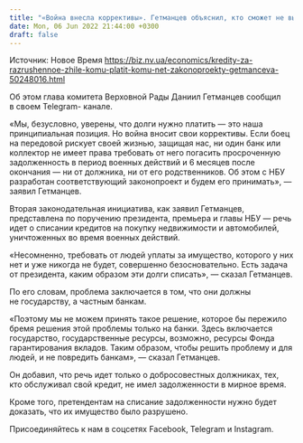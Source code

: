 ```yaml
---
title: "«Война внесла коррективы». Гетманцев объяснил, кто сможет не выплачивать кредиты за разрушенное оккупантами жилье"
date: Mon, 06 Jun 2022 21:44:00 +0300
draft: false
---
```

Источник: Новое Время https://biz.nv.ua/economics/kredity-za-razrushennoe-zhile-komu-platit-komu-net-zakonoproekty-getmanceva-50248016.html


Об этом глава комитета Верховной Рады Даниил Гетманцев сообщил в своем Telegram- канале.

 «Мы, безусловно, уверены, что долги нужно платить — это наша принципиальная позиция. Но война вносит свои коррективы. Если боец на передовой рискует своей жизнью, защищая нас, ни один банк или коллектор не имеет права требовать от него погасить просроченную задолженность в период военных действий и 6 месяцев после окончания — ни от должника, ни от его родственников. Об этом с НБУ разработан соответствующий законопроект и будем его принимать», — заявил Гетманцев.

 Вторая законодательная инициатива, как заявил Гетманцев, представлена по поручению президента, премьера и главы НБУ — речь идет о списании кредитов на покупку недвижимости и автомобилей, уничтоженных во время военных действий.

 «Несомненно, требовать от людей уплаты за имущество, которого у них нет и уже никогда не будет, совершенно безосновательно. Есть задача от президента, каким образом эти долги списать», — сказал Гетманцев.

 По его словам, проблема заключается в том, что они должны не государству, а частным банкам.

 «Поэтому мы не можем принять такое решение, которое бы пережило бремя решения этой проблемы только на банки. Здесь включается государство, государственные ресурсы, возможно, ресурсы Фонда гарантирования вкладов. Таким образом, чтобы решить проблему и для людей, и не повредить банкам», — сказал Гетманцев.

 Он добавил, что речь идет только о добросовестных должниках, тех, кто обслуживал свой кредит, не имел задолженности в мирное время.

 Кроме того, претендентам на списание задолженности нужно будет доказать, что их имущество было разрушено.

Присоединяйтесь к нам в соцсетях Facebook, Telegram и Instagram.
